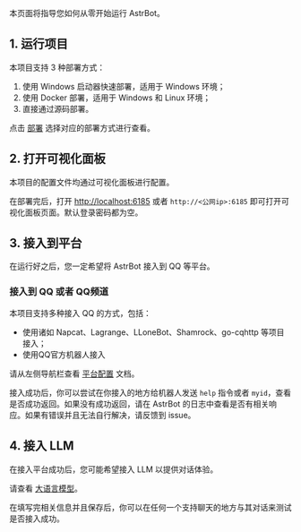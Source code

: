 本页面将指导您如何从零开始运行 AstrBot。

## 1. 运行项目

本项目支持 3 种部署方式：

1. 使用 Windows 启动器快速部署，适用于 Windows 环境；
2. 使用 Docker 部署，适用于 Windows 和 Linux 环境；
3. 直接通过源码部署。

点击 [部署](../部署) 选择对应的部署方式进行查看。

## 2. 打开可视化面板

本项目的配置文件均通过可视化面板进行配置。

在部署完后，打开 [http://localhost:6185](http://localhost:6185) 或者 `http://<公网ip>:6185` 即可打开可视化面板页面。默认登录密码都为空。

## 3. 接入到平台

在运行好之后，您一定希望将 AstrBot 接入到 QQ 等平台。

### 接入到 QQ 或者 QQ频道

本项目支持多种接入 QQ 的方式，包括：

- 使用诸如 Napcat、Lagrange、LLoneBot、Shamrock、go-cqhttp 等项目接入；
- 使用QQ官方机器人接入

请从左侧导航栏查看 [平台配置](../配置/平台配置) 文档。

接入成功后，你可以尝试在你接入的地方给机器人发送 `help` 指令或者 `myid`，查看是否成功返回。如果没有成功返回，请在 AstrBot 的日志中查看是否有相关响应。如果有错误并且无法自行解决，请反馈到 issue。

## 4. 接入 LLM

在接入平台成功后，您可能希望接入 LLM 以提供对话体验。

请查看 [大语言模型](../使用/大语言模型)。

在填写完相关信息并且保存后，你可以在任何一个支持聊天的地方与其对话来测试是否接入成功。
